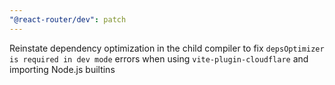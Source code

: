 ```yaml
---
"@react-router/dev": patch
---
```


Reinstate dependency optimization in the child compiler to fix `depsOptimizer is required in dev mode` errors when using `vite-plugin-cloudflare` and importing Node.js builtins
